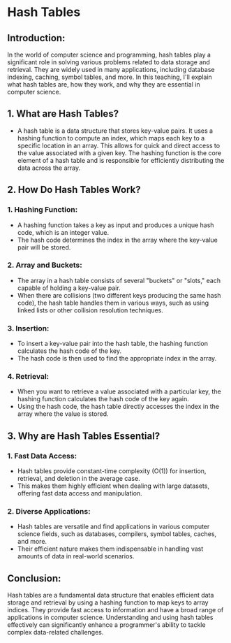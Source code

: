 # Hash Tables 

## Introduction:
In the world of computer science and programming, hash tables play a significant role in solving various problems related to data storage and retrieval. They are widely used in many applications, including database indexing, caching, symbol tables, and more. In this teaching, I'll explain what hash tables are, how they work, and why they are essential in computer science.

## 1. What are Hash Tables?
- A hash table is a data structure that stores key-value pairs. It uses a hashing function to compute an index, which maps each key to a specific location in an array. This allows for quick and direct access to the value associated with a given key. The hashing function is the core element of a hash table and is responsible for efficiently distributing the data across the array.

## 2. How Do Hash Tables Work?

### 1. Hashing Function:
- A hashing function takes a key as input and produces a unique hash code, which is an integer value.
- The hash code determines the index in the array where the key-value pair will be stored.
### 2. Array and Buckets:
- The array in a hash table consists of several "buckets" or "slots," each capable of holding a key-value pair.
- When there are collisions (two different keys producing the same hash code), the hash table handles them in various ways, such as using linked lists or other collision resolution techniques.
### 3. Insertion:
- To insert a key-value pair into the hash table, the hashing function calculates the hash code of the key.
- The hash code is then used to find the appropriate index in the array.
### 4. Retrieval:
- When you want to retrieve a value associated with a particular key, the hashing function calculates the hash code of the key again.
- Using the hash code, the hash table directly accesses the index in the array where the value is stored.

## 3. Why are Hash Tables Essential?

### 1. Fast Data Access:<br>

- Hash tables provide constant-time complexity (O(1)) for insertion, retrieval, and deletion in the average case.
- This makes them highly efficient when dealing with large datasets, offering fast data access and manipulation.
### 2. Diverse Applications:<br>

- Hash tables are versatile and find applications in various computer science fields, such as databases, compilers, symbol tables, caches, and more.
- Their efficient nature makes them indispensable in handling vast amounts of data in real-world scenarios.
## Conclusion:
Hash tables are a fundamental data structure that enables efficient data storage and retrieval by using a hashing function to map keys to array indices. They provide fast access to information and have a broad range of applications in computer science. Understanding and using hash tables effectively can significantly enhance a programmer's ability to tackle complex data-related challenges.